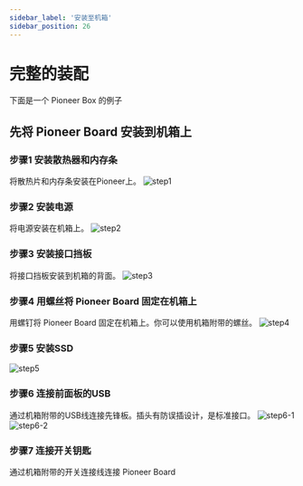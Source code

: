 ```yaml
---
sidebar_label: '安装至机箱'
sidebar_position: 26
---
```

# 完整的装配
下面是一个 Pioneer Box 的例子
## 先将 Pioneer Board 安装到机箱上
### 步骤1 安装散热器和内存条
将散热片和内存条安装在Pioneer上。
![step1](/Pioneerimage/casestep1.webp)
### 步骤2 安装电源
将电源安装在机箱上。
![step2](/Pioneerimage/casestep2.webp)
### 步骤3 安装接口挡板
将接口挡板安装到机箱的背面。
![step3](/Pioneerimage/casestep3.webp)
### 步骤4 用螺丝将 Pioneer Board 固定在机箱上
用螺钉将 Pioneer Board 固定在机箱上。你可以使用机箱附带的螺丝。
![step4](/Pioneerimage/casestep4.webp)
### 步骤5 安装SSD
![step5](/Pioneerimage/casestep5.webp)
### 步骤6 连接前面板的USB
通过机箱附带的USB线连接先锋板。插头有防误插设计，是标准接口。
![step6-1](/Pioneerimage/casestep6-1.webp)
![step6-2](/Pioneerimage/casestep6-2.webp)
### 步骤7 连接开关钥匙
通过机箱附带的开关连接线连接 Pioneer Board

